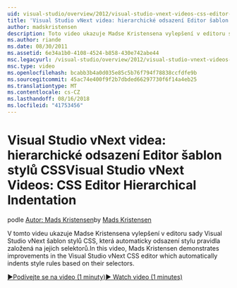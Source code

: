 ```yaml
---
uid: visual-studio/overview/2012/visual-studio-vnext-videos-css-editor-hierarchical-indentation
title: 'Visual Studio vNext videa: hierarchické odsazení Editor šablon stylů CSS | Dokumentace Microsoftu'
author: madskristensen
description: Toto video ukazuje Madse Kristensena vylepšení v editoru sady Visual Studio vNext šablon stylů CSS, která automaticky odsazení stylu pravidla založená na jejich závorka selektoru šablon...
ms.author: riande
ms.date: 08/30/2011
ms.assetid: 6e34a1b0-4108-4524-b858-430e742abe44
msc.legacyurl: /visual-studio/overview/2012/visual-studio-vnext-videos-css-editor-hierarchical-indentation
msc.type: video
ms.openlocfilehash: bcabb3b4a0d035e85c5b76f794f78838ccfdfe9b
ms.sourcegitcommit: 45ac74e400f9f2b7dbded66297730f6f14a4eb25
ms.translationtype: MT
ms.contentlocale: cs-CZ
ms.lasthandoff: 08/16/2018
ms.locfileid: "41753456"
---
```

<a name="visual-studio-vnext-videos-css-editor-hierarchical-indentation"></a><span data-ttu-id="3e9b6-103">Visual Studio vNext videa: hierarchické odsazení Editor šablon stylů CSS</span><span class="sxs-lookup"><span data-stu-id="3e9b6-103">Visual Studio vNext Videos: CSS Editor Hierarchical Indentation</span></span>
====================
<span data-ttu-id="3e9b6-104">podle [Autor: Mads Kristensen](https://github.com/madskristensen)</span><span class="sxs-lookup"><span data-stu-id="3e9b6-104">by [Mads Kristensen](https://github.com/madskristensen)</span></span>

<span data-ttu-id="3e9b6-105">V tomto videu ukazuje Madse Kristensena vylepšení v editoru sady Visual Studio vNext šablon stylů CSS, která automaticky odsazení stylu pravidla založená na jejich selektorů.</span><span class="sxs-lookup"><span data-stu-id="3e9b6-105">In this video, Mads Kristensen demonstrates improvements in the Visual Studio vNext CSS editor which automatically indents style rules based on their selectors.</span></span>

[<span data-ttu-id="3e9b6-106">&#9654;Podívejte se na video (1 minuty)</span><span class="sxs-lookup"><span data-stu-id="3e9b6-106">&#9654; Watch video (1 minutes)</span></span>](https://channel9.msdn.com/Blogs/ASP-NET-Site-Videos/visual-studio-vnext-videos-css-editor-hierarchical-indentation)
